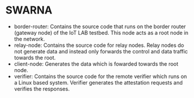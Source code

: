# SWARNA

- border-router: Contains the source code that runs on the border router (gateway node) of the IoT LAB testbed. This node acts as a root node in the network.
- relay-node: Contains the source code for relay nodes. Relay nodes do not generate data and instead only forwards the control and data traffic towards the root.
- client-node: Generates the data which is fowarded towards the root node. 
- verifier: Contains the source code for the remote verifier which runs on a Linux based system. Verifier generates the attestation requests and verifies the responses.
